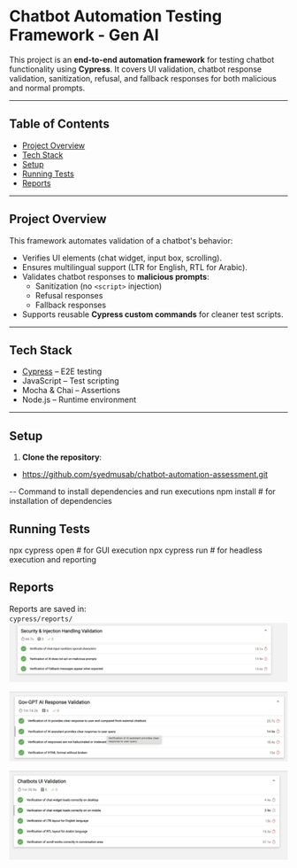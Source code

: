 # Chatbot Automation Testing Framework - Gen AI

This project is an **end-to-end automation framework** for testing chatbot functionality using **Cypress**. It covers UI validation, chatbot response validation, sanitization, refusal, and fallback responses for both malicious and normal prompts.

---

## Table of Contents

- [Project Overview](#project-overview)  
- [Tech Stack](#tech-stack)  
- [Setup](#setup)   
- [Running Tests](#running-tests)  
- [Reports](#reports)  

---

## Project Overview

This framework automates validation of a chatbot's behavior:

- Verifies UI elements (chat widget, input box, scrolling).  
- Ensures multilingual support (LTR for English, RTL for Arabic).  
- Validates chatbot responses to **malicious prompts**:  
  - Sanitization (no `<script>` injection)  
  - Refusal responses  
  - Fallback responses  
- Supports reusable **Cypress custom commands** for cleaner test scripts.  

---

## Tech Stack

- [Cypress](https://www.cypress.io/) – E2E testing  
- JavaScript – Test scripting  
- Mocha & Chai – Assertions  
- Node.js – Runtime environment  

---

## Setup

1. **Clone the repository**:  

- https://github.com/syedmusab/chatbot-automation-assessment.git 

-- Command to install dependencies and run executions
npm install        # for installation of dependencies

## Running Tests
npx cypress open   # for GUI execution
npx cypress run    # for headless execution and reporting

## Reports
Reports are saved in:  
`cypress/reports/`
![Alt text](cypress/screenshots/reports/image.png)<br/>

![Alt text](cypress/screenshots/reports/image-1.png) <br/>

![Alt text](cypress/screenshots/reports/image-2.png) <br/>